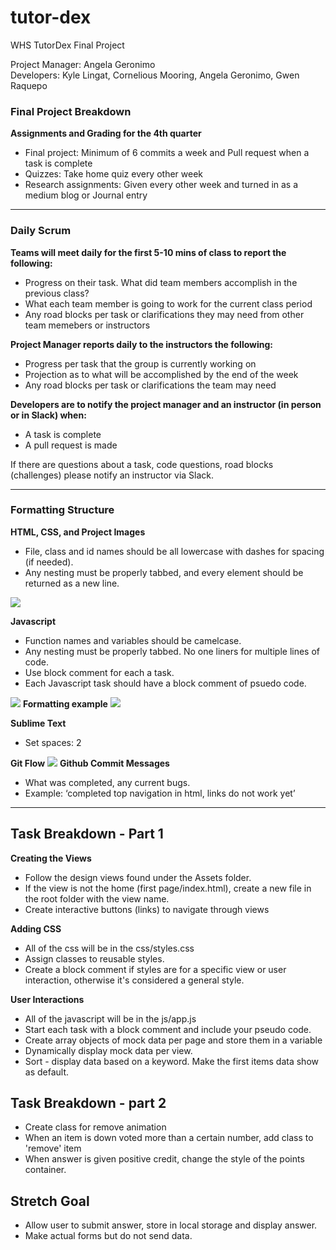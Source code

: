 # tutor-dex
WHS TutorDex Final Project

<p>Project Manager: Angela Geronimo<br>
Developers: Kyle Lingat, Cornelious Mooring, Angela Geronimo, Gwen Raquepo</p>

<h3>Final Project Breakdown</h3>
<b>Assignments and Grading for the 4th quarter</b>
<ul>
  <li>Final project: Minimum of 6 commits a week and Pull request when a task is complete</li>
  <li>Quizzes: Take home quiz every other week</li>
  <li>Research assignments: Given every other week and turned in as a medium blog or Journal entry</li>
</ul>

<hr>

<h3>Daily Scrum</h3>
<b>Teams will meet daily for the first 5-10 mins of class to report the following:</b>
<ul>
  <li>Progress on their task. What did team members accomplish in the previous class?</li>
  <li>What each team member is going to work for the current class period</li>
  <li>Any road blocks per task or clarifications they may need from other team memebers or instructors</li>
</ul>


<b>Project Manager reports daily to the instructors the following:</b>
<ul>
  <li>Progress per task that the group is currently working on</li>
  <li>Projection as to what will be accomplished by the end of the week</li>
  <li>Any road blocks per task or clarifications the team may need</li>
</ul>

<b>Developers are to notify the project manager and an instructor (in person or in Slack) when:</b>
<ul>
  <li>A task is complete</li>
  <li>A pull request is made</li>
</ul>


<p>If there are questions about a task, code questions, road blocks (challenges) please notify an instructor via Slack.</p>

<hr>

<h3>Formatting Structure</h3>

<b>HTML, CSS, and Project Images</b>
<ul>
  <li>File, class and id names should be all lowercase with dashes for spacing (if needed).</li>
  <li>Any nesting must be properly tabbed, and every element should be returned as a new line.</li>
</ul>
<img src="./images/html-css.png">

<b>Javascript</b>
<ul>
  <li>Function names and variables should be camelcase.</li>
  <li>Any nesting must be properly tabbed. No one liners for multiple lines of code.</li>
  <li>Use block comment for each a task.</li>
  <li>Each Javascript task should have a block comment of psuedo code.</li>
</ul>
<img src="./images/javascript.png">
<b>Formatting example</b>
<img src="./images/formatting.png">

<b>Sublime Text</b>
<ul>
  <li>Set spaces: 2</li>
</ul>

<b>Git Flow</b>
<img src="./images/git-flow.png">
<b>Github Commit Messages</b>
<ul>
  <li>What was completed, any current bugs.</li>
  <li>Example: ‘completed top navigation in html, links do not work yet’</li>
</ul>

<hr>

<h2>Task Breakdown - Part 1</h2>

<b>Creating the Views</b>
<ul>
  <li>Follow the design views found under the Assets folder.</li>
  <li>If the view is not the home (first page/index.html), create a new file in the root folder with the view name.</li>
  <li>Create interactive buttons (links) to navigate through views</li>
</ul>

<b>Adding CSS</b>
<ul>
  <li>All of the css will be in the css/styles.css</li>
  <li>Assign classes to reusable styles.</li>
  <li>Create a block comment if styles are for a specific view or user interaction, otherwise it's considered a general style.</li>
</ul>

<b>User Interactions</b>
<ul>
  <li>All of the javascript will be in the js/app.js</li>
  <li>Start each task with a block comment and include your pseudo code.</li>
  <li>Create array objects of mock data per page and store them in a variable</li>
  <li>Dynamically display mock data per view.</li>
  <li>Sort - display data based on a keyword. Make the first items data show as default.</li>
</ul>

<h2>Task Breakdown - part 2</h2>
<ul>
  <li>Create class for remove animation</li>
  <li>When an item is down voted more than a certain number, add class to 'remove' item</li>
  <li>When answer is given positive credit, change the style of the points container.</li>
</ul>

<h2>Stretch Goal</h2>
<ul>
  <!-- <li>Retreive subject from url and display data accordingly</li> -->
  <li>Allow user to submit answer, store in local storage and display answer.</li>
  <li>Make actual forms but do not send data.</li>
</ul>
